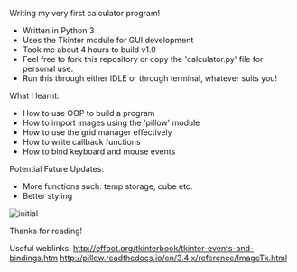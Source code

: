 Writing my very first calculator program! 

- Written in Python 3
- Uses the Tkinter module for GUI development 
- Took me about 4 hours to build v1.0
- Feel free to fork this repository or copy the 'calculator.py' file for personal use. 
- Run this through either IDLE or through terminal, whatever suits you! 

What I learnt: 
- How to use OOP to build a program
- How to import images using the 'pillow' module
- How to use the grid manager effectively 
- How to write callback functions
- How to bind keyboard and mouse events

Potential Future Updates: 
- More functions such: temp storage, cube etc. 
- Better styling 

![initial](https://cloud.githubusercontent.com/assets/22529514/21455924/0d214050-c91c-11e6-91c3-b955d3a3022f.jpg)


Thanks for reading! 

Useful weblinks: 
http://effbot.org/tkinterbook/tkinter-events-and-bindings.htm 
http://pillow.readthedocs.io/en/3.4.x/reference/ImageTk.html 
